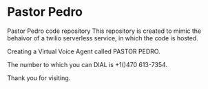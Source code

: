 # Pastor Pedro
Pastor Pedro code repository
This repository is created to mimic the behaivor of a twilio serverless service, in which the code is hosted.

Creating a Virtual Voice Agent called PASTOR PEDRO.

The number to which you can DIAL is +1()470 613-7354.

Thank you for visiting.
